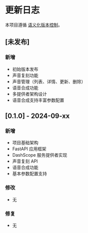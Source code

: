 # 更新日志

本项目遵循 [语义化版本控制](https://semver.org/)。

## [未发布]

### 新增
- 初始版本发布
- 声音复刻功能
- 声音管理（列表、详情、更新、删除）
- 语音合成功能
- 多提供者架构设计
- 语音合成支持丰富参数配置

## [0.1.0] - 2024-09-xx

### 新增
- 项目基础架构
- FastAPI 应用框架
- DashScope 服务提供者实现
- 声音复刻 API
- 语音合成功能
- 基本参数配置支持

### 修改
- 无

### 修复
- 无 